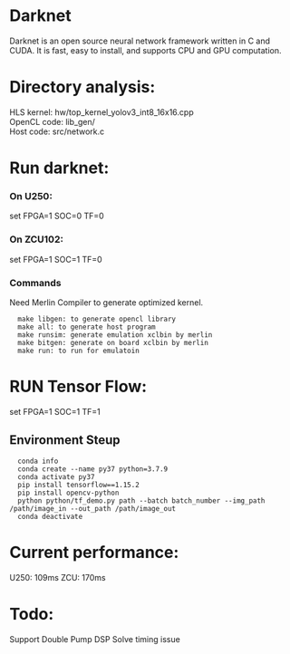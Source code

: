 
# Darknet
Darknet is an open source neural network framework written in C and CUDA. It is fast, easy to install, and supports CPU and GPU computation.

# Directory analysis:
  HLS kernel: hw/top_kernel_yolov3_int8_16x16.cpp<br>
  OpenCL code: lib_gen/<br>
  Host code: src/network.c<br>

# Run darknet:
### On U250:
  set FPGA=1 SOC=0 TF=0
### On ZCU102:
  set FPGA=1 SOC=1 TF=0

### Commands
  Need Merlin Compiler to generate optimized kernel.
```
  make libgen: to generate opencl library
  make all: to generate host program
  make runsim: generate emulation xclbin by merlin
  make bitgen: generate on board xclbin by merlin
  make run: to run for emulatoin
```

# RUN Tensor Flow:
  set FPGA=1 SOC=1 TF=1
## Environment Steup
```
  conda info
  conda create --name py37 python=3.7.9
  conda activate py37
  pip install tensorflow==1.15.2
  pip install opencv-python
  python python/tf_demo.py path --batch batch_number --img_path /path/image_in --out_path /path/image_out
  conda deactivate
```

# Current performance:
  U250: 109ms
  ZCU: 170ms

# Todo:
  Support Double Pump DSP
  Solve timing issue
